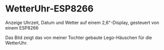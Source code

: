 # WetterUhr-ESP8266
Anzeige Uhrzeit, Datum und Wetter auf einem 2,6"-Display, gesteuert von einem ESP8266

Das Bild zeigt das von meiner Tochter gebaute Lego-Häuschen für die WetterUhr.
